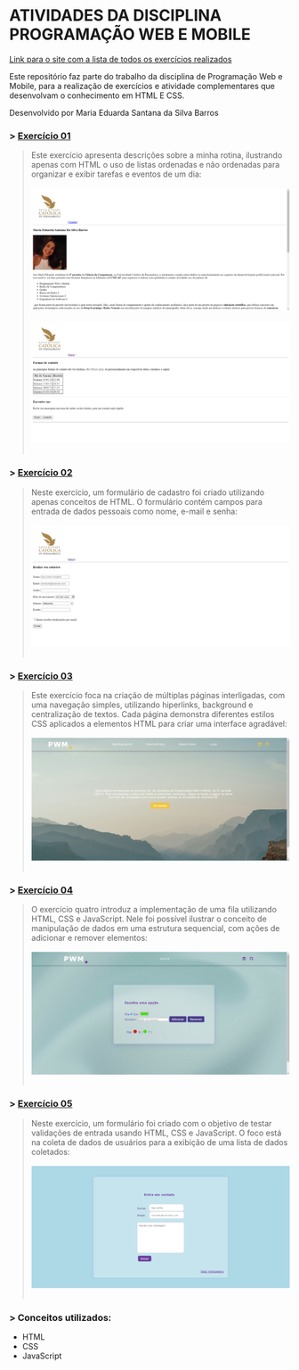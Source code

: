 # ATIVIDADES DA DISCIPLINA PROGRAMAÇÃO WEB E MOBILE

[Link para o site com a lista de todos os exercícios realizados](https://dev-web-mobile.vercel.app/)

Este repositório faz parte do trabalho da disciplina de Programação Web e Mobile, para a realização de exercícios e atividade complementares que desenvolvam o conhecimento em HTML E CSS.

Desenvolvido por Maria Eduarda Santana da Silva Barros

### > [Exercício 01](https://dev-web-mobile.vercel.app/exercicio01_rotina)
> Este exercício apresenta descrições sobre a minha rotina, ilustrando apenas com HTML o uso de listas ordenadas e não ordenadas para organizar e exibir tarefas e eventos de um dia:<br/><br/>
<img src="/arquivos/exercicio-01.png"/><br/><br/>
<img src="/arquivos/exercicio-01-02.png"/><br/><br/>

### > [Exercício 02](https://dev-web-mobile.vercel.app/exercicio02_cadastro)
> Neste exercício, um formulário de cadastro foi criado utilizando apenas conceitos de HTML. O formulário contém campos para entrada de dados pessoais como nome, e-mail e senha:<br/><br/>
<img src="/arquivos/exercicio-02.png"/><br/><br/>

### > [Exercício 03](https://dev-web-mobile.vercel.app/exercicio03_paginascss/index.html)
> Este exercício foca na criação de múltiplas páginas interligadas, com uma navegação simples, utilizando hiperlinks, background e centralização de textos. Cada página demonstra diferentes estilos CSS aplicados a elementos HTML para criar uma interface agradável:<br/><br/>
<img src="/arquivos/exercicio-03.png"/><br/><br/>

### > [Exercício 04](https://dev-web-mobile.vercel.app/exercicio04_fila/index.html)
> O exercício quatro introduz a implementação de uma fila utilizando HTML, CSS e JavaScript. Nele foi possível ilustrar o conceito de manipulação de dados em uma estrutura sequencial, com ações de adicionar e remover elementos:<br/><br/>
<img src="/arquivos/exercicio-04.png"/><br/><br/>

### > [Exercício 05](https://dev-web-mobile.vercel.app/exercicio05_formulario/index.html)
> Neste exercício, um formulário foi criado com o objetivo de testar validações de entrada usando HTML, CSS e JavaScript. O foco está na coleta de dados de usuários para a exibição de uma lista de dados coletados:<br/><br/>
<img src="/arquivos/exercicio-05.png"/><br/><br/>

### > Conceitos utilizados:
- HTML
- CSS
- JavaScript
